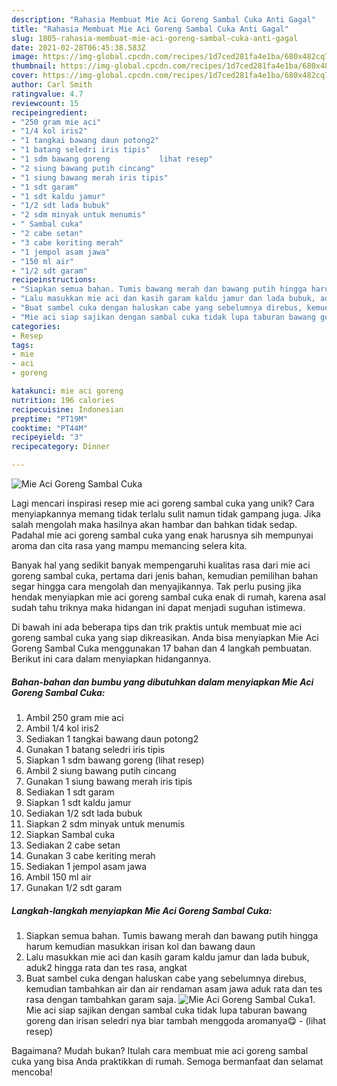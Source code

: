 ```yaml
---
description: "Rahasia Membuat Mie Aci Goreng Sambal Cuka Anti Gagal"
title: "Rahasia Membuat Mie Aci Goreng Sambal Cuka Anti Gagal"
slug: 1805-rahasia-membuat-mie-aci-goreng-sambal-cuka-anti-gagal
date: 2021-02-28T06:45:38.583Z
image: https://img-global.cpcdn.com/recipes/1d7ced281fa4e1ba/680x482cq70/mie-aci-goreng-sambal-cuka-foto-resep-utama.jpg
thumbnail: https://img-global.cpcdn.com/recipes/1d7ced281fa4e1ba/680x482cq70/mie-aci-goreng-sambal-cuka-foto-resep-utama.jpg
cover: https://img-global.cpcdn.com/recipes/1d7ced281fa4e1ba/680x482cq70/mie-aci-goreng-sambal-cuka-foto-resep-utama.jpg
author: Carl Smith
ratingvalue: 4.7
reviewcount: 15
recipeingredient:
- "250 gram mie aci"
- "1/4 kol iris2"
- "1 tangkai bawang daun potong2"
- "1 batang seledri iris tipis"
- "1 sdm bawang goreng           lihat resep"
- "2 siung bawang putih cincang"
- "1 siung bawang merah iris tipis"
- "1 sdt garam"
- "1 sdt kaldu jamur"
- "1/2 sdt lada bubuk"
- "2 sdm minyak untuk menumis"
- " Sambal cuka"
- "2 cabe setan"
- "3 cabe keriting merah"
- "1 jempol asam jawa"
- "150 ml air"
- "1/2 sdt garam"
recipeinstructions:
- "Siapkan semua bahan. Tumis bawang merah dan bawang putih hingga harum kemudian masukkan irisan kol dan bawang daun"
- "Lalu masukkan mie aci dan kasih garam kaldu jamur dan lada bubuk, aduk2 hingga rata dan tes rasa, angkat"
- "Buat sambel cuka dengan haluskan cabe yang sebelumnya direbus, kemudian tambahkan air dan air rendaman asam jawa aduk rata dan tes rasa dengan tambahkan garam saja."
- "Mie aci siap sajikan dengan sambal cuka tidak lupa taburan bawang goreng dan irisan seledri nya biar tambah menggoda aromanya😋           (lihat resep)"
categories:
- Resep
tags:
- mie
- aci
- goreng

katakunci: mie aci goreng 
nutrition: 196 calories
recipecuisine: Indonesian
preptime: "PT19M"
cooktime: "PT44M"
recipeyield: "3"
recipecategory: Dinner

---
```



![Mie Aci Goreng Sambal Cuka](https://img-global.cpcdn.com/recipes/1d7ced281fa4e1ba/680x482cq70/mie-aci-goreng-sambal-cuka-foto-resep-utama.jpg)

Lagi mencari inspirasi resep mie aci goreng sambal cuka yang unik? Cara menyiapkannya memang tidak terlalu sulit namun tidak gampang juga. Jika salah mengolah maka hasilnya akan hambar dan bahkan tidak sedap. Padahal mie aci goreng sambal cuka yang enak harusnya sih mempunyai aroma dan cita rasa yang mampu memancing selera kita.



Banyak hal yang sedikit banyak mempengaruhi kualitas rasa dari mie aci goreng sambal cuka, pertama dari jenis bahan, kemudian pemilihan bahan segar hingga cara mengolah dan menyajikannya. Tak perlu pusing jika hendak menyiapkan mie aci goreng sambal cuka enak di rumah, karena asal sudah tahu triknya maka hidangan ini dapat menjadi suguhan istimewa.


Di bawah ini ada beberapa tips dan trik praktis untuk membuat mie aci goreng sambal cuka yang siap dikreasikan. Anda bisa menyiapkan Mie Aci Goreng Sambal Cuka menggunakan 17 bahan dan 4 langkah pembuatan. Berikut ini cara dalam menyiapkan hidangannya.

<!--inarticleads1-->

##### Bahan-bahan dan bumbu yang dibutuhkan dalam menyiapkan Mie Aci Goreng Sambal Cuka:

1. Ambil 250 gram mie aci
1. Ambil 1/4 kol iris2
1. Sediakan 1 tangkai bawang daun potong2
1. Gunakan 1 batang seledri iris tipis
1. Siapkan 1 sdm bawang goreng           (lihat resep)
1. Ambil 2 siung bawang putih cincang
1. Gunakan 1 siung bawang merah iris tipis
1. Sediakan 1 sdt garam
1. Siapkan 1 sdt kaldu jamur
1. Sediakan 1/2 sdt lada bubuk
1. Siapkan 2 sdm minyak untuk menumis
1. Siapkan  Sambal cuka
1. Sediakan 2 cabe setan
1. Gunakan 3 cabe keriting merah
1. Sediakan 1 jempol asam jawa
1. Ambil 150 ml air
1. Gunakan 1/2 sdt garam




<!--inarticleads2-->

##### Langkah-langkah menyiapkan Mie Aci Goreng Sambal Cuka:

1. Siapkan semua bahan. Tumis bawang merah dan bawang putih hingga harum kemudian masukkan irisan kol dan bawang daun
1. Lalu masukkan mie aci dan kasih garam kaldu jamur dan lada bubuk, aduk2 hingga rata dan tes rasa, angkat
1. Buat sambel cuka dengan haluskan cabe yang sebelumnya direbus, kemudian tambahkan air dan air rendaman asam jawa aduk rata dan tes rasa dengan tambahkan garam saja.
<img src="//assets-global.cpcdn.com/assets/icons/button_play-2c75c40dde080a61004c1f40b05d8f140eaff45d7e9e6481dc71c63d2e7c4909.png" alt="Mie Aci Goreng Sambal Cuka">1. Mie aci siap sajikan dengan sambal cuka tidak lupa taburan bawang goreng dan irisan seledri nya biar tambah menggoda aromanya😋 -           (lihat resep)




Bagaimana? Mudah bukan? Itulah cara membuat mie aci goreng sambal cuka yang bisa Anda praktikkan di rumah. Semoga bermanfaat dan selamat mencoba!
